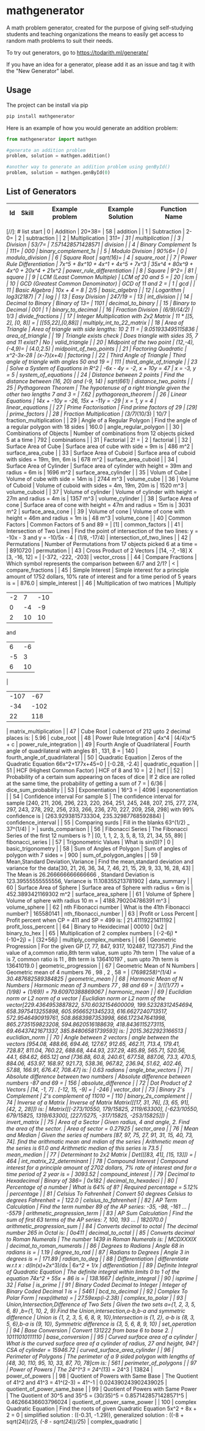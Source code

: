 # mathgenerator

A math problem generator, created for the purpose of giving self-studying students and teaching organizations the means to easily get access to random math problems to suit their needs.

To try out generators, go to <https://todarith.ml/generate/>

If you have an idea for a generator, please add it as an issue and tag it with the "New Generator" label.

## Usage

The project can be install via pip

```bash
pip install mathgenerator
```

Here is an example of how you would generate an addition problem:

```python
from mathgenerator import mathgen

#generate an addition problem
problem, solution = mathgen.addition()

#another way to generate an addition problem using genById()
problem, solution = mathgen.genById(0)
```

## List of Generators

| Id   | Skill                             | Example problem    | Example Solution      | Function Name            |
|------|-----------------------------------|--------------------|-----------------------|--------------------------|
[//]: # list start
| 0 | Addition | 20+38= | 58 | addition |
| 1 | Subtraction | 2-0= | 2 | subtraction |
| 2 | Multiplication | 31*1= | 31 | multiplication |
| 3 | Division | 53/7= | 7.571428571428571 | division |
| 4 | Binary Complement 1s | 111= | 000 | binary_complement_1s |
| 5 | Modulo Division | 90%6= | 0 | modulo_division |
| 6 | Square Root | sqrt(16)= | 4 | square_root |
| 7 | Power Rule Differentiation | 7x^5 + 8x^10 + 4x^1 + 4x^5 + 7x^3 | 35x^4 + 80x^9 + 4x^0 + 20x^4 + 21x^2 | power_rule_differentiation |
| 8 | Square | 9^2= | 81 | square |
| 9 | LCM (Least Common Multiple) | LCM of 20 and 5 = | 20 | lcm |
| 10 | GCD (Greatest Common Denominator) | GCD of 11 and 2 =  | 1 | gcd |
| 11 | Basic Algebra | 10x + 4 = 8 | 2/5 | basic_algebra |
| 12 | Logarithm | log3(2187) | 7 | log |
| 13 | Easy Division | 247/19 =  | 13 | int_division |
| 14 | Decimal to Binary | Binary of 13= | 1101 | decimal_to_binary |
| 15 | Binary to Decimal | 001 | 1 | binary_to_decimal |
| 16 | Fraction Division | (6/9)/(4/2) | 1/3 | divide_fractions |
| 17 | Integer Multiplication with 2x2 Matrix | 11 * [[5, 2], [0, 8]] =  | [[55,22],[0,88]] | multiply_int_to_22_matrix |
| 18 | Area of Triangle | Area of triangle with side lengths: 10 2 11 =  | 9.051933495115836 | area_of_triangle |
| 19 | Triangle exists check | Does triangle with sides 35, 7 and 11 exist? | No | valid_triangle |
| 20 | Midpoint of the two point | (12,-4),(-4,9)= | (4.0,2.5) | midpoint_of_two_points |
| 21 | Factoring Quadratic | x^2-3x-28 | (x-7)(x+4) | factoring |
| 22 | Third Angle of Triangle | Third angle of triangle with angles 50 and 19 =  | 111 | third_angle_of_triangle |
| 23 | Solve a System of Equations in R^2 | -6x - 4y = -2, x + 10y = 47 | x = -3, y = 5 | system_of_equations |
| 24 | Distance between 2 points | Find the distance between (16, 20) and (-9, 14) | sqrt(661) | distance_two_points |
| 25 | Pythagorean Theorem | The hypotenuse of a right triangle given the other two lengths 7 and 3 =  | 7.62 | pythagorean_theorem |
| 26 | Linear Equations | 14x + -10y = -26, 15x + -11y = -29 | x = 1, y = 4 | linear_equations |
| 27 | Prime Factorisation | Find prime factors of 29 | [29] | prime_factors |
| 28 | Fraction Multiplication | (3/7)*(10/3) | 10/7 | fraction_multiplication |
| 29 | Angle of a Regular Polygon | Find the angle of a regular polygon with 18 sides | 160.0 | angle_regular_polygon |
| 30 | Combinations of Objects | Number of combinations from 12 objects picked 5 at a time  | 792 | combinations |
| 31 | Factorial | 2! =  | 2 | factorial |
| 32 | Surface Area of Cube | Surface area of cube with side = 9m is | 486 m^2 | surface_area_cube |
| 33 | Surface Area of Cuboid | Surface area of cuboid with sides = 19m, 9m, 6m is | 678 m^2 | surface_area_cuboid |
| 34 | Surface Area of Cylinder | Surface area of cylinder with height = 39m and radius = 6m is | 1696 m^2 | surface_area_cylinder |
| 35 | Volum of Cube | Volume of cube with side = 14m is | 2744 m^3 | volume_cube |
| 36 | Volume of Cuboid | Volume of cuboid with sides = 4m, 19m, 20m is | 1520 m^3 | volume_cuboid |
| 37 | Volume of cylinder | Volume of cylinder with height = 27m and radius = 4m is | 1357 m^3 | volume_cylinder |
| 38 | Surface Area of cone | Surface area of cone with height = 47m and radius = 15m is | 3031 m^2 | surface_area_cone |
| 39 | Volume of cone | Volume of cone with height = 46m and radius = 1m is | 48 m^3 | volume_cone |
| 40 | Common Factors | Common Factors of 5 and 89 =  | [1] | common_factors |
| 41 | Intersection of Two Lines | Find the point of intersection of the two lines: y = -10x - 3 and y = -10/5x - 4 | (1/8, -17/4) | intersection_of_two_lines |
| 42 | Permutations | Number of Permutations from 17 objects picked 6 at a time =   | 8910720 | permutation |
| 43 | Cross Product of 2 Vectors | [14, -7, -18] X [3, -16, 12] =  | [-372, -222, -203] | vector_cross |
| 44 | Compare Fractions | Which symbol represents the comparison between 6/7 and 2/1? | < | compare_fractions |
| 45 | Simple Interest | Simple interest for a principle amount of 1752 dollars, 10% rate of interest and for a time period of 5 years is =  | 876.0 | simple_interest |
| 46 | Multiplication of two matrices | Multiply<table><tr><td>-2</td><td>7</td><td>-10</td></tr><tr><td>0</td><td>-4</td><td>-9</td></tr><tr><td>2</td><td>10</td><td>10</td></tr></table>and<table><tr><td>6</td><td>-6</td></tr><tr><td>-5</td><td>3</td></tr><tr><td>6</td><td>10</td></tr></table> | <table><tr><td>-107</td><td>-67</td></tr><tr><td>-34</td><td>-102</td></tr><tr><td>22</td><td>118</td></tr></table> | matrix_multiplication |
| 47 | Cube Root | cuberoot of 212 upto 2 decimal places is: | 5.96 | cube_root |
| 48 | Power Rule Integration | 4x^4 | (4/4)x^5 + c | power_rule_integration |
| 49 | Fourth Angle of Quadrilateral | Fourth angle of quadrilateral with angles 81 , 131, 8 = | 140 | fourth_angle_of_quadrilateral |
| 50 | Quadratic Equation | Zeros of the Quadratic Equation 66x^2+177x+45=0 | [-0.28, -2.4] | quadratic_equation |
| 51 | HCF (Highest Common Factor) | HCF of 8 and 10 =  | 2 | hcf |
| 52 | Probability of a certain sum appearing on faces of dice | If 2 dice are rolled at the same time, the probability of getting a sum of 7 = | 6/36 | dice_sum_probability |
| 53 | Exponentiation | 16^3 = | 4096 | exponentiation |
| 54 | Confidence interval For sample S | The confidence interval for sample [240, 211, 206, 296, 223, 220, 264, 251, 245, 248, 207, 215, 277, 274, 297, 243, 278, 292, 256, 233, 266, 236, 270, 227, 209, 258, 298] with 99% confidence is | (263.9293815733304, 235.32987768592884) | confidence_interval |
| 55 | Comparing surds | Fill in the blanks 63^(1/2) _ 37^(1/4) | > | surds_comparison |
| 56 | Fibonacci Series | The Fibonacci Series of the first 12 numbers is ? | [0, 1, 1, 2, 3, 5, 8, 13, 21, 34, 55, 89] | fibonacci_series |
| 57 | Trigonometric Values | What is sin(0)? | 0 | basic_trigonometry |
| 58 | Sum of Angles of Polygon | Sum of angles of polygon with 7 sides =  | 900 | sum_of_polygon_angles |
| 59 | Mean,Standard Deviation,Variance | Find the mean,standard deviation and variance for the data[30, 21, 26, 36, 34, 7, 46, 21, 15, 29, 9, 33, 16, 28, 43] | The Mean is 26.266666666666666 , Standard Deviation is 123.39555555555556, Variance is 11.108355213781902 | data_summary |
| 60 | Surface Area of Sphere | Surface area of Sphere with radius = 6m is | 452.3893421169302 m^2 | surface_area_sphere |
| 61 | Volume of Sphere | Volume of sphere with radius 10 m =  | 4188.790204786391 m^3 | volume_sphere |
| 62 | nth Fibonacci number | What is the 41th Fibonacci number? | 165580141 | nth_fibonacci_number |
| 63 | Profit or Loss Percent | Profit percent when CP = 411 and SP = 499 is:  | 21.41119221411192 | profit_loss_percent |
| 64 | Binary to Hexidecimal | 00010 | 0x2 | binary_to_hex |
| 65 | Multiplication of 2 complex numbers | (-2-6j) * (-10+2j) =  | (32+56j) | multiply_complex_numbers |
| 66 | Geometric Progression | For the given GP [7, 77, 847, 9317, 102487, 1127357] ,Find the value of a,common ratio,8th term value, sum upto 7th term | The value of a is 7, common ratio is 11 , 8th term is 136410197 , sum upto 7th term is 13641019.0 | geometric_progression |
| 67 | Geometric Mean of N Numbers | Geometric mean of 4 numbers 76 , 98 , 2 , 58 =  | (76*98*2*58)^(1/4) = 30.487682589384825 | geometric_mean |
| 68 | Harmonic Mean of N Numbers | Harmonic mean of 3 numbers 77 , 98 and 69 =  |  3/((1/77) + (1/98) + (1/69)) = 79.60970388869067 | harmonic_mean |
| 69 | Euclidian norm or L2 norm of a vector | Euclidian norm or L2 norm of the vector[229.4364953887822, 570.6032154600009, 199.52328312454694, 658.3975413255898, 605.9566521345233, 616.6627240713517, 572.9546490919761, 508.8683987353998, 666.172347641998, 865.2735159823208, 594.8620516188639, 418.8436115273115, 69.46437421671337, 385.84806581739593] is: | 2015.3622923166513 | euclidian_norm |
| 70 | Angle between 2 vectors | angle between the vectors [954.08, 488.66, 694.46, 127.67, 912.65, 462.11, 713.4, 179.41, 728.87, 811.04, 760.22, 688.68, 444.93, 237.29, 485.89, 565.71, 520.56, 44.1, 684.62, 665.12] and [736.88, 60.8, 240.61, 677.58, 887.06, 73.3, 470.5, 884.06, 453.97, 168.97, 921.73, 538.36, 967.82, 236.94, 51.62, 402.46, 57.88, 166.91, 676.47, 708.47] is: | 0.63 radians | angle_btw_vectors |
| 71 | Absolute difference between two numbers | Absolute difference between numbers -87 and 69 =  | 156 | absolute_difference |
| 72 | Dot Product of 2 Vectors | [14, -1, 7] . [-12, 15, -9] =  | -246 | vector_dot |
| 73 | Binary 2's Complement | 2's complement of 11010 = | 110 | binary_2s_complement |
| 74 | Inverse of a Matrix | Inverse of Matrix Matrix([[17, 31, 76], [3, 65, 91], [42, 2, 28]]) is: | Matrix([[-273/10550, 179/15825, 2119/63300], [-623/10550, 679/15825, 1319/63300], [227/5275, -317/15825, -253/15825]]) | invert_matrix |
| 75 | Area of a Sector | Given radius, 4 and angle, 2. Find the area of the sector. | Area of sector = 0.27925 | sector_area |
| 76 | Mean and Median | Given the series of numbers [87, 97, 75, 27, 91, 31, 15, 40, 73, 74]. find the arithmatic mean and mdian of the series | Arithmetic mean of the series is 61.0 and Arithmetic median of this series is 73.5 | mean_median |
| 77 | Determinant to 2x2 Matrix | Det([[83, 41], [15, 13]]) =  |  464 | int_matrix_22_determinant |
| 78 | Compound Interest | Compound interest for a principle amount of 2702 dollars, 7% rate of interest and for a time period of 2 year is =  | 3093.52 | compound_interest |
| 79 | Decimal to Hexadecimal | Binary of 386= | 0x182 | decimal_to_hexadeci |
| 80 | Percentage of a number | What is 64% of 8? | Required percentage = 5.12% | percentage |
| 81 | Celsius To Fahrenheit | Convert 50 degrees Celsius to degrees Fahrenheit = | 122.0 | celsius_to_fahrenheit |
| 82 | AP Term Calculation | Find the term number 89 of the AP series: -35, -98, -161 ...  | -5579 | arithmetic_progression_term |
| 83 | AP Sum Calculation | Find the sum of first 63 terms of the AP series: 7, 100, 193 ...  | 182070.0 | arithmetic_progression_sum |
| 84 | Converts decimal to octal | The decimal number 265 in Octal is:  | 0o411 | decimal_to_octal |
| 85 | Converts decimal to Roman Numerals | The number 1439 in Roman Numerals is:  | MCDXXXIX | decimal_to_roman_numerals |
| 86 | Degrees to Radians | Angle 68 in radians is =  | 1.19 | degree_to_rad |
| 87 | Radians to Degrees | Angle 3 in degrees is =  | 171.89 | radian_to_deg |
| 88 | Differentiation | differentiate w.r.t x : d(ln(x)+2*x^3)/dx | 6*x^2 + 1/x | differentiation |
| 89 | Definite Integral of Quadratic Equation | The definite integral within limits 0 to 1 of the equation 74x^2 + 55x + 86 is =  | 138.1667 | definite_integral |
| 90 | isprime | 32 | False | is_prime |
| 91 | Binary Coded Decimal to Integer | Integer of Binary Coded Decimal 1 is =  | 5461 | bcd_to_decimal |
| 92 | Complex To Polar Form | rexp(itheta) =  | 27.59exp(i-2.38) | complex_to_polar |
| 93 | Union,Intersection,Difference of Two Sets | Given the two sets a={1, 2, 3, 5, 6, 8} ,b={1, 10, 2, 9}.Find the Union,intersection,a-b,b-a and symmetric difference | Union is {1, 2, 3, 5, 6, 8, 9, 10},Intersection is {1, 2}, a-b is {8, 3, 5, 6},b-a is {9, 10}, Symmetric difference is {3, 5, 6, 8, 9, 10} | set_operation |
| 94 | Base Conversion | Convert 131222 from base 6 to base 2. | 10111010111110 | base_conversion |
| 95 | Curved surface area of a cylinder | What is the curved surface area of a cylinder of radius, 27 and height, 94? | CSA of cylinder = 15946.72 | curved_surface_area_cylinder |
| 96 | Perimeter of Polygons | The perimeter of a 9 sided polygon with lengths of [48, 30, 110, 95, 10, 33, 87, 70, 78]cm is:  | 561 | perimeter_of_polygons |
| 97 | Power of Powers | The 24^1^3 = 24^(1*3) = 24^3 | 13824 | power_of_powers |
| 98 | Quotient of Powers with Same Base | The Quotient of 41^2 and 41^3 = 41^(2-3) = 41^-1 | 0.024390243902439025 | quotient_of_power_same_base |
| 99 | Quotient of Powers with Same Power | The Quotient of 30^5 and 35^5 = (30/35)^5 = 0.8571428571428571^5 | 0.46266436603796024 | quotient_of_power_same_power |
| 100 | complex Quadratic Equation | Find the roots of given Quadratic Equation 5x^2 + 8x + 2 = 0 | simplified solution : ((-0.31, -1.29)), generalized solution : ((-8 + sqrt(24))/2*5, (-8 - sqrt(24))/2*5) | complex_quadratic |
